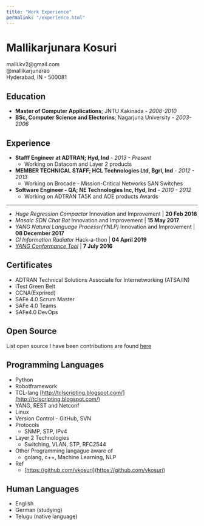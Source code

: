 ```yaml
---
title: "Work Experience"
permalink: "/experience.html"
---
```

Mallikarjunara Kosuri
=====================
<p>
malli.kv2@gmail.com <br />
@mallikarjunarao <br />
Hyderabad, IN - 500081 <br />
</p>

Education
---------
- **Master of Computer Applications**; JNTU Kakinada - *2006-2010*
- **BSc, Computer Science and Electorins**; Nagarjuna University - *2003-2006*

Experience
----------
- **Stafff Engineer at ADTRAN; Hyd, Ind** - *2013 - Present*
    * Working on Datacom and Layer 2 products
- **MEMBER TECHNICAL STAFF; HCL Technologies Ltd, Bgrl, Ind** - *2012 - 2013*
    * Working on Brocade - Mission-Critical Networks SAN Switches
- **Software Engineer - QA; NE Technologies Inc, Hyd, Ind** - *2010 - 2012*
    * Working on ADTRAN TA5K and AOE products
Awards
------
- *Huge Regression Compactor* Innovation and Improvement  | **20 ‎Feb ‎2016**
- *Mosaic SDN Chat Bot* Innovation and Improvement | **15 ‎May ‎2017**
- *YANG Natural Language Processr(YNLP)* Innovation and Improvement  | **08 ‎December ‎2017** 
- *CI Information Radiator* Hack-a-thon | **04 April 2019**
- *[YANG Conformance Tool](https://tools.ietf.org/html/draft-bierman-netmod-yang-conformance-00)* | **7 July 2016**

Certificates
------------
- ADTRAN Technical Solutions Associate for Internetworking (ATSA/IN)
- iTest Green Belt
- CCNA(Exprired)
- SAFe 4.0 Scrum Master
- SAFe 4.0 Teams
- SAFe4.0 DevOps

Open Source
-----------
List open source I have been contributions are found [here](https://vkosuri.github.io/projects.html)

Programming Languages
---------------------
- Python
- Robotframework
- TCL-lang [http://tclscripting.blogspot.com/](http://tclscripting.blogspot.com/)
- YANG, REST and Netconf
- Linux
- Version Control - GitHub, SVN
- Protocols
    * SNMP, STP, IPv4
- Layer 2 Technologies
    * Switching, VLAN, STP, RFC2544
- Other Programming langague aware of
    * golang, c++, Machine Learning, NLP
- Ref
    * [https://github.com/vkosuri](https://github.com/vkosuri)

Human Languages
---------------
 * English
 * German (studying)
 * Telugu (native language)
